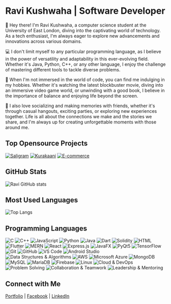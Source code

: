<!-- Your Name and Profile Picture -->
# Ravi Kushwaha | Software Developer
<!-- Bio -->
👋 Hey there! I'm Ravi Kushwaha, a computer science student at the University of East London, diving into the captivating world of technology. As a tech enthusiast, I'm always eager to explore new advancements and innovations across various domains.

💻 I don't limit myself to any particular programming language, as I believe in the power of versatility and adaptability in this ever-evolving field. Whether it's Java, Python, C++, or any other language, I enjoy the challenge of mastering different tools to tackle diverse problems.

🎥 When I'm not immersed in the world of code, you can find me indulging in my hobbies. Whether it's watching the latest blockbuster movie, diving into an immersive video game world, or unwinding with a good book, I believe in the importance of balance and enjoying life beyond the screen.

🎉 I also love socializing and making memories with friends, whether it's through casual hangouts, exciting parties, or exploring new experiences together. Life is all about the connections we make and the stories we share, and I'm always up for creating unforgettable moments with those around me.

<!-- Top Repositories -->
## Top Opensource Projects
[![Saligram](https://img.shields.io/badge/-Project%201-blue)](https://github.com/iamkristen/saaligram)
[![Kurakaani](https://img.shields.io/badge/-Project%202-red)](https://github.com/iamkristen/kurakaani)
[![E-commerce](https://img.shields.io/badge/-Project%203-orange)](https://github.com/iamkristen/Ecommerce)

<!-- GitHub Stats -->
## GitHub Stats
![Ravi GitHub stats](https://github-readme-stats.vercel.app/api?username=iamkristen&show_icons=true&theme=radical)

<!-- Most Used Languages -->
## Most Used Languages
![Top Langs](https://github-readme-stats.vercel.app/api/top-langs/?username=iamkristen&layout=compact)

<!-- Programming Languages -->
## Programming Languages
![C](https://img.shields.io/badge/-C-00599C?style=flat-square&logo=c&logoColor=white) 
![C++](https://img.shields.io/badge/-C++-00599C?style=flat-square&logo=c%2B%2B&logoColor=white) 
![JavaScript](https://img.shields.io/badge/-JavaScript-F7DF1E?style=flat-square&logo=javascript&logoColor=black) 
![Python](https://img.shields.io/badge/-Python-3776AB?style=flat-square&logo=python&logoColor=white) 
![Java](https://img.shields.io/badge/-Java-007396?style=flat-square&logo=java&logoColor=white) 
![Dart](https://img.shields.io/badge/-Dart-0175C2?style=flat-square&logo=dart&logoColor=white) 
![Solidity](https://img.shields.io/badge/-Solidity-363636?style=flat-square&logo=solidity&logoColor=white) 
![HTML](https://img.shields.io/badge/-HTML-E34F26?style=flat-square&logo=html5&logoColor=white) 
![Flutter](https://img.shields.io/badge/-Flutter-02569B?style=flat-square&logo=flutter&logoColor=white) 
![MERN](https://img.shields.io/badge/-MERN-000000?style=flat-square&logo=react&logoColor=white) 
![React](https://img.shields.io/badge/-React-61DAFB?style=flat-square&logo=react&logoColor=black) 
![Express.js](https://img.shields.io/badge/-Express.js-000000?style=flat-square&logo=express&logoColor=white) 
![JavaFX](https://img.shields.io/badge/-JavaFX-007396?style=flat-square&logo=java&logoColor=white) 
![PyQt5](https://img.shields.io/badge/-PyQt5-41CD52?style=flat-square&logo=qt&logoColor=white) 
![TensorFlow](https://img.shields.io/badge/-TensorFlow-FF6F00?style=flat-square&logo=tensorflow&logoColor=white) 
![Git](https://img.shields.io/badge/-Git-F05032?style=flat-square&logo=git&logoColor=white) 
![GitHub](https://img.shields.io/badge/-GitHub-181717?style=flat-square&logo=github&logoColor=white) 
![VS Code](https://img.shields.io/badge/-VS%20Code-007ACC?style=flat-square&logo=visual-studio-code&logoColor=white) 
![Android Studio](https://img.shields.io/badge/-Android%20Studio-3DDC84?style=flat-square&logo=android-studio&logoColor=white) 
![Data Structures & Algorithms](https://img.shields.io/badge/-Data%20Structures%20&%20Algorithms-ffa500?style=flat-square&logo=code&logoColor=white) 
![AWS](https://img.shields.io/badge/-AWS-232F3E?style=flat-square&logo=amazon-aws&logoColor=white) 
![Microsoft Azure](https://img.shields.io/badge/-Azure-0078D4?style=flat-square&logo=microsoft-azure&logoColor=white) 
![MongoDB](https://img.shields.io/badge/-MongoDB-47A248?style=flat-square&logo=mongodb&logoColor=white) 
![MySQL](https://img.shields.io/badge/-MySQL-4479A1?style=flat-square&logo=mysql&logoColor=white) 
![MariaDB](https://img.shields.io/badge/-MariaDB-003545?style=flat-square&logo=mariadb&logoColor=white) 
![Firebase](https://img.shields.io/badge/-Firebase-FFCA28?style=flat-square&logo=firebase&logoColor=black) 
![Linux](https://img.shields.io/badge/-Linux-FCC624?style=flat-square&logo=linux&logoColor=black) 
![Cloud & DevOps](https://img.shields.io/badge/-Cloud%20&%20DevOps-0078D4?style=flat-square&logo=cloud&logoColor=white) 
![Problem Solving](https://img.shields.io/badge/-Problem%20Solving-6a5acd?style=flat-square&logo=lightbulb&logoColor=white) 
![Collaboration & Teamwork](https://img.shields.io/badge/-Collaboration%20&%20Teamwork-228B22?style=flat-square&logo=teams&logoColor=white) 
![Leadership & Mentoring](https://img.shields.io/badge/-Leadership%20&%20Mentoring-FF6347?style=flat-square&logo=people&logoColor=white)



<!-- Additional Information -->
## Connect with Me
[Portfolio](https://ravikushwaha.co.uk) | [Facebook](https://facebook.com/your.kristen220) | [LinkedIn](https://www.linkedin.com/in/ravi-kushwaha-78195b23a/)
